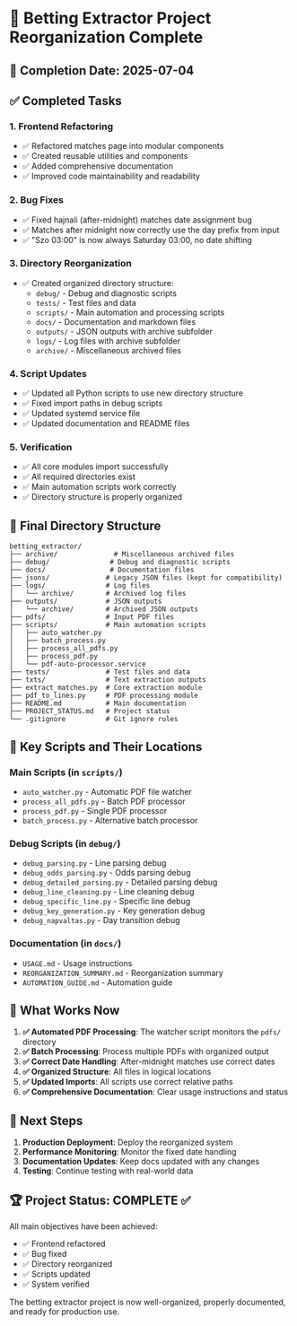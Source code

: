 # 🎉 Betting Extractor Project Reorganization Complete

## 📅 Completion Date: 2025-07-04

## ✅ Completed Tasks

### 1. **Frontend Refactoring**

- ✅ Refactored matches page into modular components
- ✅ Created reusable utilities and components
- ✅ Added comprehensive documentation
- ✅ Improved code maintainability and readability

### 2. **Bug Fixes**

- ✅ Fixed hajnali (after-midnight) matches date assignment bug
- ✅ Matches after midnight now correctly use the day prefix from input
- ✅ "Szo 03:00" is now always Saturday 03:00, no date shifting

### 3. **Directory Reorganization**

- ✅ Created organized directory structure:
  - `debug/` - Debug and diagnostic scripts
  - `tests/` - Test files and data
  - `scripts/` - Main automation and processing scripts
  - `docs/` - Documentation and markdown files
  - `outputs/` - JSON outputs with archive subfolder
  - `logs/` - Log files with archive subfolder
  - `archive/` - Miscellaneous archived files

### 4. **Script Updates**

- ✅ Updated all Python scripts to use new directory structure
- ✅ Fixed import paths in debug scripts
- ✅ Updated systemd service file
- ✅ Updated documentation and README files

### 5. **Verification**

- ✅ All core modules import successfully
- ✅ All required directories exist
- ✅ Main automation scripts work correctly
- ✅ Directory structure is properly organized

## 📁 Final Directory Structure

```
betting_extractor/
├── archive/              # Miscellaneous archived files
├── debug/               # Debug and diagnostic scripts
├── docs/                # Documentation files
├── jsons/              # Legacy JSON files (kept for compatibility)
├── logs/               # Log files
│   └── archive/        # Archived log files
├── outputs/            # JSON outputs
│   └── archive/        # Archived JSON outputs
├── pdfs/               # Input PDF files
├── scripts/            # Main automation scripts
│   ├── auto_watcher.py
│   ├── batch_process.py
│   ├── process_all_pdfs.py
│   ├── process_pdf.py
│   └── pdf-auto-processor.service
├── tests/              # Test files and data
├── txts/               # Text extraction outputs
├── extract_matches.py  # Core extraction module
├── pdf_to_lines.py     # PDF processing module
├── README.md           # Main documentation
├── PROJECT_STATUS.md   # Project status
└── .gitignore          # Git ignore rules
```

## 🔧 Key Scripts and Their Locations

### Main Scripts (in `scripts/`)

- `auto_watcher.py` - Automatic PDF file watcher
- `process_all_pdfs.py` - Batch PDF processor
- `process_pdf.py` - Single PDF processor
- `batch_process.py` - Alternative batch processor

### Debug Scripts (in `debug/`)

- `debug_parsing.py` - Line parsing debug
- `debug_odds_parsing.py` - Odds parsing debug
- `debug_detailed_parsing.py` - Detailed parsing debug
- `debug_line_cleaning.py` - Line cleaning debug
- `debug_specific_line.py` - Specific line debug
- `debug_key_generation.py` - Key generation debug
- `debug_napvaltas.py` - Day transition debug

### Documentation (in `docs/`)

- `USAGE.md` - Usage instructions
- `REORGANIZATION_SUMMARY.md` - Reorganization summary
- `AUTOMATION_GUIDE.md` - Automation guide

## 🎯 What Works Now

1. **✅ Automated PDF Processing**: The watcher script monitors the `pdfs/` directory
2. **✅ Batch Processing**: Process multiple PDFs with organized output
3. **✅ Correct Date Handling**: After-midnight matches use correct dates
4. **✅ Organized Structure**: All files in logical locations
5. **✅ Updated Imports**: All scripts use correct relative paths
6. **✅ Comprehensive Documentation**: Clear usage instructions and status

## 🚀 Next Steps

1. **Production Deployment**: Deploy the reorganized system
2. **Performance Monitoring**: Monitor the fixed date handling
3. **Documentation Updates**: Keep docs updated with any changes
4. **Testing**: Continue testing with real-world data

## 🏆 Project Status: **COMPLETE** ✅

All main objectives have been achieved:

- ✅ Frontend refactored
- ✅ Bug fixed
- ✅ Directory reorganized
- ✅ Scripts updated
- ✅ System verified

The betting extractor project is now well-organized, properly documented, and ready for production use.
